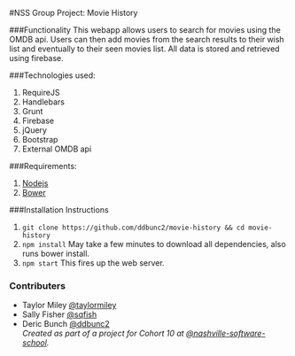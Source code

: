 #NSS Group Project: Movie History

###Functionality
This webapp allows users to search for movies using the OMDB api.  Users can then add movies from the search results to their wish list and eventually to their seen movies list.  All data is stored and retrieved using firebase.

###Technologies used:
1. RequireJS
2. Handlebars
3. Grunt
4. Firebase
5. jQuery
6. Bootstrap
7. External OMDB api

###Requirements:
1. [Nodejs](https://nodejs.org/en/)
2. [Bower](http://bower.io/)

###Installation Instructions
1. ```git clone https://github.com/ddbunc2/movie-history && cd movie-history```
2. ```npm install``` May take a few minutes to download all dependencies, also runs bower install.
3. ```npm start``` This fires up the web server.

### Contributers
* Taylor Miley [@taylormiley](https://github.com/taylormiley)
* Sally Fisher [@sqfish](https://github.com/sqfish)
* Deric Bunch [@ddbunc2](https://github.com/ddbunc2)  
_Created as part of a project for Cohort 10 at [@nashville-software-school](https://github.com/nashville-software-school)._
